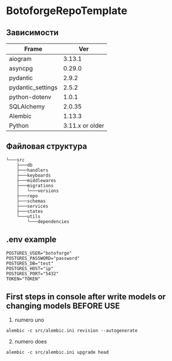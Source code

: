 # BotoforgeRepoTemplate

## Зависимости

| Frame    |   Ver                                                |
|-----------|---------------------------------------------------------|
|aiogram  | 3.13.1 |
|asyncpg    | 0.29.0|
|pydantic   | 2.9.2 | 
|pydantic_settings    | 2.5.2 |
|python-dotenv  | 1.0.1 |
|SQLAlchemy    | 2.0.35 |
|Alembic    | 1.13.3 |
|Python   | 3.11.x or older |


## Файловая структура

```
└───src
    ├───db
    ├───handlers
    ├───keyboards
    ├───middlewares
    ├───migrations
    │   └───versions
    ├───repo
    ├───schemas
    ├───services
    ├───states
    └───utils
        └───dependencies
```

## .env example
```
POSTGRES_USER="botoforge"
POSTGRES_PASSWORD="password"
POSTGRES_DB="test"
POSTGRES_HOST="ip"
POSTGRES_PORT="5432"
TOKEN="TOKEN"
```

## First steps in console after write models or changing models BEFORE USE

1. numero uno 

```
alembic -c src/alembic.ini revision --autogenerate
```

2. numero does

```
alembic -c src/alembic.ini upgrade head
```

